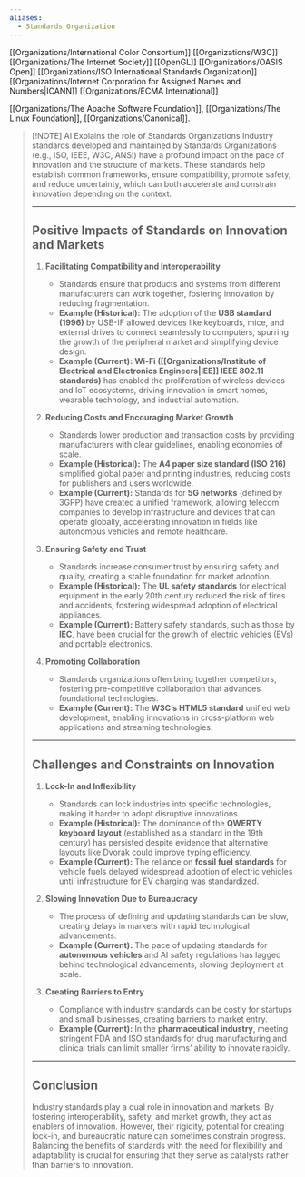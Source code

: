 ```yaml
---
aliases:
  - Standards Organization
---
```


[[Organizations/International Color Consortium]]
[[Organizations/W3C]]
[[Organizations/The Internet Society]]
[[OpenGL]]
[[Organizations/OASIS Open]]
[[Organizations/ISO|International Standards Organization]]
[[Organizations/Internet Corporation for Assigned Names and Numbers|ICANN]]
[[Organizations/ECMA International]]


[[Organizations/The Apache Software Foundation]], [[Organizations/The Linux Foundation]], [[Organizations/Canonical]].

> [!NOTE] AI Explains the role of Standards Organizations
> Industry standards developed and maintained by Standards Organizations (e.g., ISO, IEEE, W3C, ANSI) have a profound impact on the pace of innovation and the structure of markets. These standards help establish common frameworks, ensure compatibility, promote safety, and reduce uncertainty, which can both accelerate and constrain innovation depending on the context.
> 
> ---
> 
> ## **Positive Impacts of Standards on Innovation and Markets**
> 
> 1. **Facilitating Compatibility and Interoperability**
>     
>     - Standards ensure that products and systems from different manufacturers can work together, fostering innovation by reducing fragmentation.
>     - **Example (Historical):** The adoption of the **USB standard (1996)** by USB-IF allowed devices like keyboards, mice, and external drives to connect seamlessly to computers, spurring the growth of the peripheral market and simplifying device design.
>     - **Example (Current):** **Wi-Fi ([[Organizations/Institute of Electrical and Electronics Engineers|IEE]] IEEE 802.11 standards)** has enabled the proliferation of wireless devices and IoT ecosystems, driving innovation in smart homes, wearable technology, and industrial automation.
> 2. **Reducing Costs and Encouraging Market Growth**
>     
>     - Standards lower production and transaction costs by providing manufacturers with clear guidelines, enabling economies of scale.
>     - **Example (Historical):** The **A4 paper size standard (ISO 216)** simplified global paper and printing industries, reducing costs for publishers and users worldwide.
>     - **Example (Current):** Standards for **5G networks** (defined by 3GPP) have created a unified framework, allowing telecom companies to develop infrastructure and devices that can operate globally, accelerating innovation in fields like autonomous vehicles and remote healthcare.
> 3. **Ensuring Safety and Trust**
>     
>     - Standards increase consumer trust by ensuring safety and quality, creating a stable foundation for market adoption.
>     - **Example (Historical):** The **UL safety standards** for electrical equipment in the early 20th century reduced the risk of fires and accidents, fostering widespread adoption of electrical appliances.
>     - **Example (Current):** Battery safety standards, such as those by **IEC**, have been crucial for the growth of electric vehicles (EVs) and portable electronics.
> 4. **Promoting Collaboration**
>     
>     - Standards organizations often bring together competitors, fostering pre-competitive collaboration that advances foundational technologies.
>     - **Example (Current):** The **W3C’s HTML5 standard** unified web development, enabling innovations in cross-platform web applications and streaming technologies.
> 
> ---
> 
> ## **Challenges and Constraints on Innovation**
> 
> 1. **Lock-In and Inflexibility**
>     
>     - Standards can lock industries into specific technologies, making it harder to adopt disruptive innovations.
>     - **Example (Historical):** The dominance of the **QWERTY keyboard layout** (established as a standard in the 19th century) has persisted despite evidence that alternative layouts like Dvorak could improve typing efficiency.
>     - **Example (Current):** The reliance on **fossil fuel standards** for vehicle fuels delayed widespread adoption of electric vehicles until infrastructure for EV charging was standardized.
> 2. **Slowing Innovation Due to Bureaucracy**
>     
>     - The process of defining and updating standards can be slow, creating delays in markets with rapid technological advancements.
>     - **Example (Current):** The pace of updating standards for **autonomous vehicles** and AI safety regulations has lagged behind technological advancements, slowing deployment at scale.
> 3. **Creating Barriers to Entry**
>     
>     - Compliance with industry standards can be costly for startups and small businesses, creating barriers to market entry.
>     - **Example (Current):** In the **pharmaceutical industry**, meeting stringent FDA and ISO standards for drug manufacturing and clinical trials can limit smaller firms’ ability to innovate rapidly.
> 
> ---
> 
> ## **Conclusion**
> 
> Industry standards play a dual role in innovation and markets. By fostering interoperability, safety, and market growth, they act as enablers of innovation. However, their rigidity, potential for creating lock-in, and bureaucratic nature can sometimes constrain progress. Balancing the benefits of standards with the need for flexibility and adaptability is crucial for ensuring that they serve as catalysts rather than barriers to innovation.